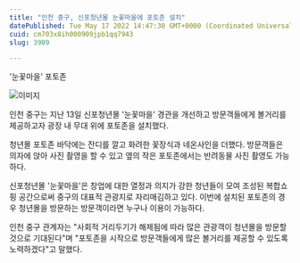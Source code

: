 ```yaml
---
title: "인천 중구, 신포청년몰 눈꽃마을에 포토존 설치"
datePublished: Tue May 17 2022 14:47:30 GMT+0000 (Coordinated Universal Time)
cuid: cm703x8ih000909jpb1qq7943
slug: 3909

---
```



'눈꽃마을' 포토존

![이미지](https://cdn.hashnode.com/res/hashnode/image/upload/v1739255674565/0bf44bc5-94d2-4678-9b07-b8f7134d2325.jpeg)

인천 중구는 지난 13일 신포청년몰 '눈꽃마을' 경관을 개선하고 방문객들에게 볼거리를 제공하고자 광장 내 무대 위에 포토존을 설치했다.

청년몰 포토존 바닥에는 잔디를 깔고 화려한 꽃장식과 네온사인을 더했다. 방문객들은 의자에 앉아 사진 촬영을 할 수 있고 옆의 작은 포토존에서는 반려동물 사진 촬영도 가능하다.

신포청년몰 '눈꽃마을'은 창업에 대한 열정과 의지가 강한 청년들이 모여 조성된 복합쇼핑 공간으로써 중구의 대표적 관광지로 자리매김하고 있다. 이번에 설치된 포토존의 경우 청년몰을 방문하는 방문객이라면 누구나 이용이 가능하다.

인천 중구 관계자는 "사회적 거리두기가 해제됨에 따라 많은 관광객이 청년몰을 방문할 것으로 기대된다"며 "포토존을 시작으로 방문객들에게 많은 볼거리를 제공할 수 있도록 노력하겠다"고 말했다.